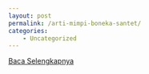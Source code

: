 ```yaml
---
layout: post
permalink: /arti-mimpi-boneka-santet/
categories:
    - Uncategorized
---
```


[Baca Selengkapnya](/02)